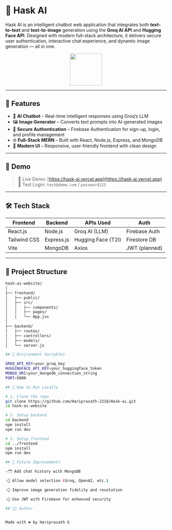 ﻿# 🤖 Hask AI

Hask AI is an intelligent chatbot web application that integrates both **text-to-text** and **text-to-image** generation using the **Groq AI API** and **Hugging Face API**. Designed with modern full-stack architecture, it delivers secure user authentication, interactive chat experience, and dynamic image generation — all in one.

<center><a href="https://hask-ai.vercel.app"><img width="100px" src="https://ik.imagekit.io/48vn2y3yn/Hask.png?updatedAt=1754120210758" /></a></center><!-- Optional: replace with actual banner -->

---

## 🚀 Features

- 💬 **AI Chatbot** – Real-time intelligent responses using Groq’s LLM
- 🖼️ **Image Generator** – Converts text prompts into AI-generated images
- 🔐 **Secure Authentication** – Firebase Authentication for sign-up, login, and profile management
- 🌐 **Full-Stack MERN** – Built with React, Node.js, Express, and MongoDB
- 🎨 **Modern UI** – Responsive, user-friendly frontend with clean design

---

## 📸 Demo

> 🔗 Live Demo: [https://hask-ai.vercel.app](https://hask-ai.vercel.app)  
> 🔐 Test Login: `test@demo.com` / `password123`

---

## 🛠️ Tech Stack

| Frontend        | Backend        | APIs Used         | Auth             |
|-----------------|----------------|-------------------|------------------|
| React.js        | Node.js        | Groq AI (LLM)     | Firebase Auth    |
| Tailwind CSS    | Express.js     | Hugging Face (T2I)| Firestore DB     |
| Vite            | MongoDB        | Axios             | JWT (planned)    |

---

## 📁 Project Structure

```bash
hask-ai-website/
│
├── frontend/
│   ├── public/
│   ├── src/
│   │   ├── components/
│   │   ├── pages/
│   │   └── App.jsx
│
├── backend/
│   ├── routes/
│   ├── controllers/
│   ├── models/
│   └── server.js

## 🔐 Environment Variables

GROQ_API_KEY=your_groq_key
HUGGINGFACE_API_KEY=your_huggingface_token
MONGO_URI=your_mongodb_connection_string
PORT=5000

## 🧪 How to Run Locally

# 1. Clone the repo
git clone https://github.com/Hariprasath-2218/Hask-ai.git
cd hask-ai-website

# 2. Setup backend
cd backend
npm install
npm run dev

# 3. Setup frontend
cd ../frontend
npm install
npm run dev

## 🧠 Future Improvements

-🗂️ Add chat history with MongoDB

-🧠 Allow model selection (Groq, OpenAI, etc.)

-📸 Improve image generation fidelity and resolution

-🪪 Use JWT with Firebase for enhanced security

## 👨‍💻 Author


Made with ❤️ by Hariprasath G


